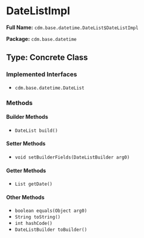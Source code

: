 # DateListImpl

**Full Name:** `cdm.base.datetime.DateList$DateListImpl`

**Package:** `cdm.base.datetime`

## Type: Concrete Class

### Implemented Interfaces

- `cdm.base.datetime.DateList`

### Methods

#### Builder Methods

- `DateList build()`

#### Setter Methods

- `void setBuilderFields(DateListBuilder arg0)`

#### Getter Methods

- `List getDate()`

#### Other Methods

- `boolean equals(Object arg0)`
- `String toString()`
- `int hashCode()`
- `DateListBuilder toBuilder()`

